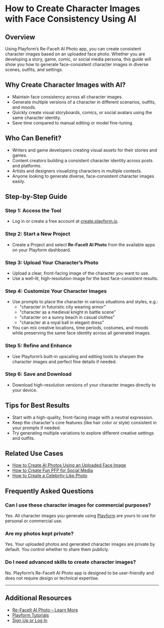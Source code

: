 # How to Create Character Images with Face Consistency Using AI

## Overview

Using Playform’s Re-FaceIt AI Photo app, you can create consistent character images based on an uploaded face photo. Whether you are developing a story, game, comic, or social media persona, this guide will show you how to generate face-consistent character images in diverse scenes, outfits, and settings.

## Why Create Character Images with AI?

- Maintain face consistency across all character images.
- Generate multiple versions of a character in different scenarios, outfits, and moods.
- Quickly create visual storyboards, comics, or social avatars using the same character identity.
- Save time compared to manual editing or model fine-tuning.

## Who Can Benefit?

- Writers and game developers creating visual assets for their stories and games.
- Content creators building a consistent character identity across posts and platforms.
- Artists and designers visualizing characters in multiple contexts.
- Anyone looking to generate diverse, face-consistent character images easily.

## Step-by-Step Guide

### Step 1: Access the Tool
- Log in or create a free account at [create.playform.io](https://create.playform.io).

### Step 2: Start a New Project
- Create a Project and select **Re-FaceIt AI Photo** from the available apps on your Playform dashboard.

### Step 3: Upload Your Character’s Photo
- Upload a clear, front-facing image of the character you want to use.
- Use a well-lit, high-resolution image for the best face-consistent results.

### Step 4: Customize Your Character Images
- Use prompts to place the character in various situations and styles, e.g.:
  - "character in futuristic city wearing armor"
  - "character as a medieval knight in battle scene"
  - "character on a sunny beach in casual clothes"
  - "character at a royal ball in elegant dress"
- You can mix creative locations, time periods, costumes, and moods while preserving the same face identity across all generated images.

### Step 5: Refine and Enhance
- Use Playform’s built-in upscaling and editing tools to sharpen the character images and perfect fine details if needed.

### Step 6: Save and Download
- Download high-resolution versions of your character images directly to your device.

## Tips for Best Results

- Start with a high-quality, front-facing image with a neutral expression.
- Keep the character's core features (like hair color or style) consistent in your prompts if needed.
- Try generating multiple variations to explore different creative settings and outfits.

## Related Use Cases

- [How to Create AI Photos Using an Uploaded Face Image](./generate-ai-photos.md)
- [How to Create Fun PFP for Social Media](./create-fun-pfp.md)
- [How to Create a Celebrity-Like Photo](./create-celebrity-like-photo.md)

## Frequently Asked Questions

### Can I use these character images for commercial purposes?
Yes. All character images you generate using [Playform](https://www.playform.io/refaceit?utm_source=github_docs) are yours to use for personal or commercial use.

### Are my photos kept private?
Yes. Your uploaded photos and generated character images are private by default. You control whether to share them publicly.

### Do I need advanced skills to create character images?
No. Playform’s Re-FaceIt AI Photo app is designed to be user-friendly and does not require design or technical expertise.

---

## Additional Resources

- [Re-FaceIt AI Photo – Learn More](https://www.playform.io/refaceit?utm_source=github_docs)
- [Playform Tutorials](https://www.playform.io/tutorials?utm_source=github_docs)
- [Sign Up or Log In](https://create.playform.io/login?utm_source=github_docs)
